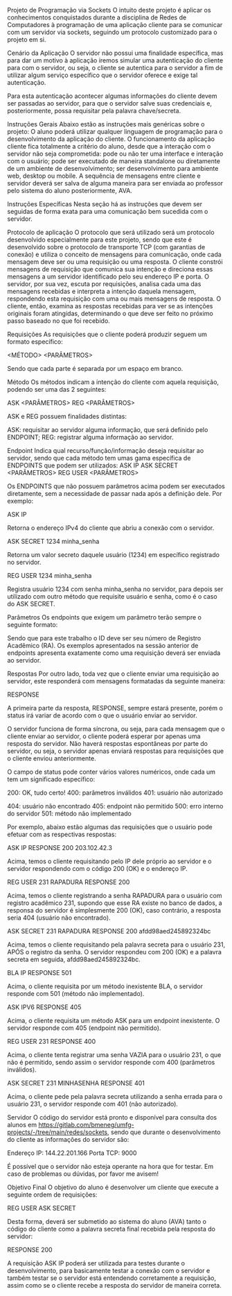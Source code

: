 Projeto de Programação via Sockets
O intuito deste projeto é aplicar os conhecimentos conquistados durante a disciplina de Redes de Computadores à programação de uma aplicação cliente para se comunicar com um servidor via sockets, seguindo um protocolo customizado para o projeto em si.

Cenário da Aplicação
O servidor não possui uma finalidade específica, mas para dar um motivo à aplicação iremos simular uma autenticação do cliente para com o servidor, ou seja, o cliente se autentica para o servidor a fim de utilizar algum serviço específico que o servidor oferece e exige tal autenticação.

Para esta autenticação acontecer algumas informações do cliente devem ser passadas ao servidor, para que o servidor salve suas credenciais e, posteriormente, possa requisitar pela palavra chave/secreta.

Instruções Gerais
Abaixo estão as instruções mais genéricas sobre o projeto:
O aluno poderá utilizar qualquer linguagem de programação para o desenvolvimento da aplicação do cliente.
O funcionamento da aplicação cliente fica totalmente a critério do aluno, desde que a interação com o servidor não seja comprometida:
pode ou não ter uma interface e interação com o usuário;
pode ser executado de maneira standalone ou diretamente de um ambiente de desenvolvimento;
ser desenvolvimento para ambiente web, desktop ou mobile.
A sequência de mensagens entre cliente e servidor deverá ser salva de alguma maneira para ser enviada ao professor pelo sistema do aluno posteriormente, AVA.

Instruções Específicas
Nesta seção há as instruções que devem ser seguidas de forma exata para uma comunicação bem sucedida com o servidor.

Protocolo de aplicação
O protocolo que será utilizado será um protocolo desenvolvido especialmente para este projeto, sendo que este é desenvolvido sobre o protocolo de transporte TCP (com garantias de conexão) e utiliza o conceito de mensagens para comunicação, onde cada mensagem deve ser ou uma requisição ou uma resposta. O cliente constrói mensagens de requisição que comunica sua intenção e direciona essas mensagens a um servidor identificado pelo seu endereço IP e porta. O servidor, por sua vez, escuta por requisições, analisa cada uma das mensagens recebidas e interpreta a intenção daquela mensagem, respondendo esta requisição com uma ou mais mensagens de resposta. O cliente, então, examina as respostas recebidas para ver se as intenções originais foram atingidas, determinando o que deve ser feito no próximo passo baseado no que foi recebido.

Requisições
As requisições que o cliente poderá produzir seguem um formato específico:

<MÉTODO> <ENDPOINT> <PARÂMETROS>

Sendo que cada parte é separada por um espaço em branco.

Método
Os métodos indicam a intenção do cliente com aquela requisição, podendo ser uma das 2 seguintes:

ASK <ENDPOINT> <PARÂMETROS> REG <ENDPOINT> <PARÂMETROS>

ASK e REG possuem finalidades distintas:

ASK: requisitar ao servidor alguma informação, que será definido pelo ENDPOINT;
REG: registrar alguma informação ao servidor.

Endpoint
Indica qual recurso/função/informação deseja requisitar ao servidor, sendo que cada método tem umas gama específica de ENDPOINTS que podem ser utilizados:
ASK IP
ASK SECRET <PARÂMETROS> REG USER <PARÂMETROS>

Os ENDPOINTS que não possuem parâmetros acima podem ser executados diretamente, sem a necessidade de passar nada após a definição dele. Por exemplo:

ASK IP

Retorna o endereço IPv4 do cliente que abriu a conexão com o servidor.

ASK SECRET 1234 minha_senha

Retorna um valor secreto daquele usuário (1234) em específico registrado no servidor.

REG USER 1234 minha_senha

Registra usuário 1234 com senha minha_senha no servidor, para depois ser utilizado com outro método que requisite usuário e senha, como é o caso do ASK SECRET.

Parâmetros
Os endpoints que exigem um parâmetro terão sempre o seguinte formato:

<ID> <SENHA>

Sendo que para este trabalho o ID deve ser seu número de Registro Acadêmico (RA). Os exemplos apresentados na sessão anterior de endpoints apresenta exatamente como uma requisição deverá ser enviada ao servidor.

Respostas
Por outro lado, toda vez que o cliente enviar uma requisição ao servidor, este responderá com mensagens formatadas da seguinte maneira:

RESPONSE <STATUS> <VALOR>

A primeira parte da resposta, RESPONSE, sempre estará presente, porém o status irá variar de acordo com o que o usuário enviar ao servidor.

O servidor funciona de forma síncrona, ou seja, para cada mensagem que o cliente enviar ao servidor, o cliente poderá esperar por apenas uma resposta do servidor. Não haverá respostas espontâneas por parte do servidor, ou seja, o servidor apenas enviará respostas para requisições que o cliente enviou anteriormente.

O campo de status pode conter vários valores numéricos, onde cada um tem um significado específico:

200: OK, tudo certo!
400: parâmetros inválidos
401: usuário não autorizado

404: usuário não encontrado
405: endpoint não permitido
500: erro interno do servidor
501: método não implementado

Por exemplo, abaixo estão algumas das requisições que o usuário pode efetuar com as respectivas respostas:

ASK IP
RESPONSE 200 203.102.42.3

Acima, temos o cliente requisitando pelo IP dele próprio ao servidor e o servidor respondendo com o código 200 (OK) e o endereço IP.

REG USER 231 RAPADURA RESPONSE 200

Acima, temos o cliente registrando a senha RAPADURA para o usuário com registro acadêmico 231, supondo que esse RA existe no banco de dados, a responsa do servidor é simplesmente 200 (OK), caso contrário, a resposta seria 404 (usuário não encontrado).

ASK SECRET 231 RAPADURA RESPONSE 200 afdd98aed245892324bc

Acima, temos o cliente requisitando pela palavra secreta para o usuário 231, APÓS o registro da senha. O servidor respondeu com 200 (OK) e a palavra secreta em seguida, afdd98aed245892324bc.

BLA IP RESPONSE 501

Acima, o cliente requisita por um método inexistente BLA, o servidor responde com 501 (método não implementado).

ASK IPV6 RESPONSE 405

Acima, o cliente requisita um método ASK para um endpoint inexistente. O servidor responde com 405 (endpoint não permitido).

REG USER 231
RESPONSE 400

Acima, o cliente tenta registrar uma senha VAZIA para o usuário 231, o que não é permitido, sendo assim o servidor responde com 400 (parâmetros inválidos).

ASK SECRET 231 MINHASENHA RESPONSE 401

Acima, o cliente pede pela palavra secreta utilizando a senha errada para o usuário 231, o servidor responde com 401 (não autorizado).

Servidor
O código do servidor está pronto e disponível para consulta dos alunos em https://gitlab.com/bmeneg/umfg-projects/-/tree/main/redes/sockets, sendo que durante o desenvolvimento do cliente as informações do servidor são:

Endereço IP: 144.22.201.166
Porta TCP: 9000

É possível que o servidor não esteja operante na hora que for testar. Em caso de problemas ou dúvidas, por favor me avisem!

Objetivo Final
O objetivo do aluno é desenvolver um cliente que execute a seguinte ordem de requisições:

REG USER <RA> <SENHA> ASK SECRET <RA> <SENHA>

Desta forma, deverá ser submetido ao sistema do aluno (AVA) tanto o código do cliente como a palavra secreta final recebida pela resposta do servidor:

RESPONSE 200 <PALAVRA-SECRETA>

A requisição ASK IP poderá ser utilizada para testes durante o desenvolvimento, para basicamente testar a conexão com o servidor e também testar se o servidor está entendendo corretamente a requisição, assim como se o cliente recebe a resposta do servidor de maneira correta.
